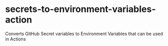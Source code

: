 # secrets-to-environment-variables-action
Converts GitHub Secret variables to Environment Variables that can be used in Actions
